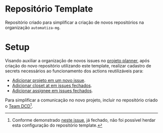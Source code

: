# Repositório Template

Repositório criado para simplificar a criação de novos repositórios na organização `automatiza-mg`.

# Setup

Visando auxiliar a organização de novos issues no [projeto planner](https://github.com/orgs/automatiza-mg/projects/1), após criação do novo repositório utilizando este template, realizar cadastro de secrets necessários ao funcionamento dos actions reutilizáveis para:
  - [Adicionar projeto em um novo issue](https://github.com/o-futuro-ja-comecou/github-actions-reutilizaveis?tab=readme-ov-file#adicionar-projeto-em-um-novo-issue).
  - [Adicionar closet at em issues fechados](https://github.com/o-futuro-ja-comecou/github-actions-reutilizaveis?tab=readme-ov-file#adicionar-closet-at-em-issues-fechados).
  - [Adicionar assignee em issues fechados](https://github.com/o-futuro-ja-comecou/github-actions-reutilizaveis?tab=readme-ov-file#adicionar-assignee-em-issues-fechados).

Para simplificar a comunicação no novo projeto, incluir no repositório criado o [Team DCD](https://github.com/orgs/automatiza-mg/teams/dcd)[^1].

[^1]: Conforme demonstrado [neste issue](https://github.com/o-futuro-ja-comecou/repositorio-template/issues/1), já fechado, não foi possível herdar esta configuração do repositório template.
